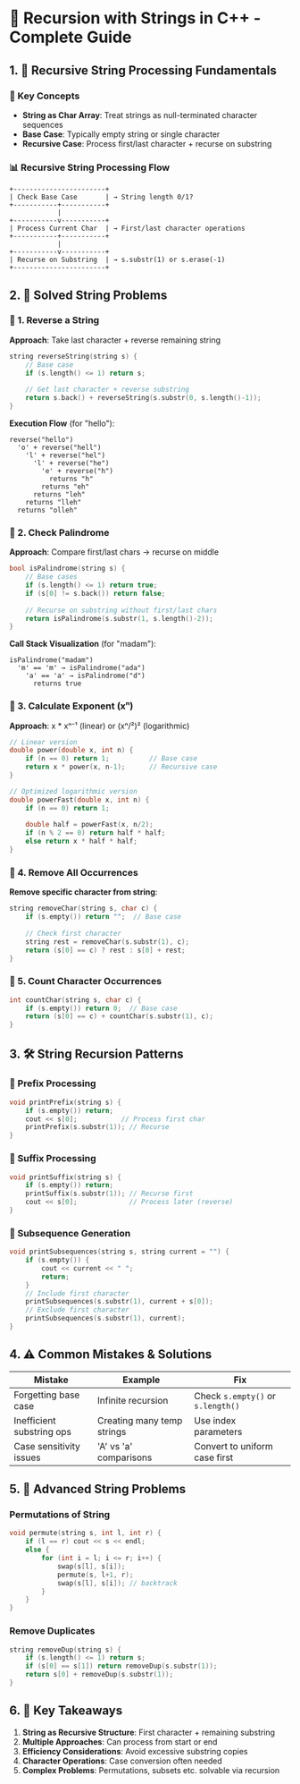 # 📌 **Recursion with Strings in C++ - Complete Guide**

## 1. 🔄 **Recursive String Processing Fundamentals**

### 🔹 Key Concepts
- **String as Char Array**: Treat strings as null-terminated character sequences
- **Base Case**: Typically empty string or single character
- **Recursive Case**: Process first/last character + recurse on substring

### 📊 Recursive String Processing Flow
```
+-----------------------+
| Check Base Case       | → String length 0/1?
+-----------+-----------+
            |
+-----------v-----------+
| Process Current Char  | → First/last character operations
+-----------+-----------+
            |
+-----------v-----------+
| Recurse on Substring  | → s.substr(1) or s.erase(-1)
+-----------------------+
```

## 2. 🧩 **Solved String Problems**

### 🔹 1. Reverse a String
**Approach**: Take last character + reverse remaining string

```cpp
string reverseString(string s) {
    // Base case
    if (s.length() <= 1) return s;
    
    // Get last character + reverse substring
    return s.back() + reverseString(s.substr(0, s.length()-1));
}
```

**Execution Flow** (for "hello"):
```
reverse("hello")
  'o' + reverse("hell")
    'l' + reverse("hel")
      'l' + reverse("he")
        'e' + reverse("h")
          returns "h"
        returns "eh"
      returns "leh"
    returns "lleh"
  returns "olleh"
```

### 🔹 2. Check Palindrome
**Approach**: Compare first/last chars → recurse on middle

```cpp
bool isPalindrome(string s) {
    // Base cases
    if (s.length() <= 1) return true;
    if (s[0] != s.back()) return false;
    
    // Recurse on substring without first/last chars
    return isPalindrome(s.substr(1, s.length()-2));
}
```

**Call Stack Visualization** (for "madam"):
```
isPalindrome("madam")
  'm' == 'm' → isPalindrome("ada")
    'a' == 'a' → isPalindrome("d")
      returns true
```

### 🔹 3. Calculate Exponent (xⁿ)
**Approach**: x * xⁿ⁻¹ (linear) or (xⁿ/²)² (logarithmic)

```cpp
// Linear version
double power(double x, int n) {
    if (n == 0) return 1;          // Base case
    return x * power(x, n-1);      // Recursive case
}

// Optimized logarithmic version
double powerFast(double x, int n) {
    if (n == 0) return 1;
    
    double half = powerFast(x, n/2);
    if (n % 2 == 0) return half * half;
    else return x * half * half;
}
```

### 🔹 4. Remove All Occurrences
**Remove specific character from string**:

```cpp
string removeChar(string s, char c) {
    if (s.empty()) return "";  // Base case
    
    // Check first character
    string rest = removeChar(s.substr(1), c);
    return (s[0] == c) ? rest : s[0] + rest;
}
```

### 🔹 5. Count Character Occurrences
```cpp
int countChar(string s, char c) {
    if (s.empty()) return 0;  // Base case
    return (s[0] == c) + countChar(s.substr(1), c);
}
```

## 3. 🛠️ **String Recursion Patterns**

### 🔹 Prefix Processing
```cpp
void printPrefix(string s) {
    if (s.empty()) return;
    cout << s[0];           // Process first char
    printPrefix(s.substr(1)); // Recurse
}
```

### 🔹 Suffix Processing
```cpp
void printSuffix(string s) {
    if (s.empty()) return;
    printSuffix(s.substr(1)); // Recurse first
    cout << s[0];             // Process later (reverse)
}
```

### 🔹 Subsequence Generation
```cpp
void printSubsequences(string s, string current = "") {
    if (s.empty()) {
        cout << current << " ";
        return;
    }
    // Include first character
    printSubsequences(s.substr(1), current + s[0]);
    // Exclude first character
    printSubsequences(s.substr(1), current);
}
```

## 4. ⚠️ **Common Mistakes & Solutions**

| Mistake | Example | Fix |
|---------|---------|-----|
| Forgetting base case | Infinite recursion | Check `s.empty()` or `s.length()` |
| Inefficient substring ops | Creating many temp strings | Use index parameters |
| Case sensitivity issues | 'A' vs 'a' comparisons | Convert to uniform case first |

## 5. 📝 **Advanced String Problems**

### Permutations of String
```cpp
void permute(string s, int l, int r) {
    if (l == r) cout << s << endl;
    else {
        for (int i = l; i <= r; i++) {
            swap(s[l], s[i]);
            permute(s, l+1, r);
            swap(s[l], s[i]); // backtrack
        }
    }
}
```

### Remove Duplicates
```cpp
string removeDup(string s) {
    if (s.length() <= 1) return s;
    if (s[0] == s[1]) return removeDup(s.substr(1));
    return s[0] + removeDup(s.substr(1));
}
```

## 6. 🎯 **Key Takeaways**

1. **String as Recursive Structure**: First character + remaining substring
2. **Multiple Approaches**: Can process from start or end
3. **Efficiency Considerations**: Avoid excessive substring copies
4. **Character Operations**: Case conversion often needed
5. **Complex Problems**: Permutations, subsets etc. solvable via recursion

